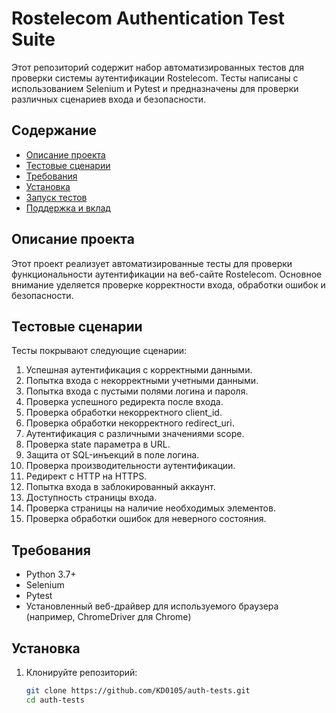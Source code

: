 # Rostelecom Authentication Test Suite

Этот репозиторий содержит набор автоматизированных тестов для проверки системы аутентификации Rostelecom. Тесты написаны с использованием Selenium и Pytest и предназначены для проверки различных сценариев входа и безопасности.

## Содержание

- [Описание проекта](#описание-проекта)
- [Тестовые сценарии](#тестовые-сценарии)
- [Требования](#требования)
- [Установка](#установка)
- [Запуск тестов](#запуск-тестов)
- [Поддержка и вклад](#поддержка-и-вклад)

## Описание проекта

Этот проект реализует автоматизированные тесты для проверки функциональности аутентификации на веб-сайте Rostelecom. Основное внимание уделяется проверке корректности входа, обработки ошибок и безопасности.

## Тестовые сценарии

Тесты покрывают следующие сценарии:

1. Успешная аутентификация с корректными данными.
2. Попытка входа с некорректными учетными данными.
3. Попытка входа с пустыми полями логина и пароля.
4. Проверка успешного редиректа после входа.
5. Проверка обработки некорректного client_id.
6. Проверка обработки некорректного redirect_uri.
7. Аутентификация с различными значениями scope.
8. Проверка state параметра в URL.
9. Защита от SQL-инъекций в поле логина.
10. Проверка производительности аутентификации.
11. Редирект с HTTP на HTTPS.
12. Попытка входа в заблокированный аккаунт.
13. Доступность страницы входа.
14. Проверка страницы на наличие необходимых элементов.
15. Проверка обработки ошибок для неверного состояния.

## Требования

- Python 3.7+
- Selenium
- Pytest
- Установленный веб-драйвер для используемого браузера (например, ChromeDriver для Chrome)

## Установка

1. Клонируйте репозиторий:

   ```bash
   git clone https://github.com/KD0105/auth-tests.git
   cd auth-tests
